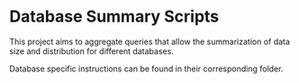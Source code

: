 # Database Summary Scripts

This project aims to aggregate queries that allow the summarization of data size and distribution for different databases.

Database specific instructions can be found in their corresponding folder.
